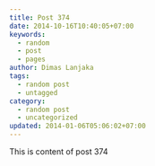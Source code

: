 ```yaml
---
title: Post 374
date: 2014-10-16T10:40:05+07:00
keywords:
  - random
  - post
  - pages
author: Dimas Lanjaka
tags:
  - random post
  - untagged
category:
  - random post
  - uncategorized
updated: 2014-01-06T05:06:02+07:00
---
```

This is content of post 374